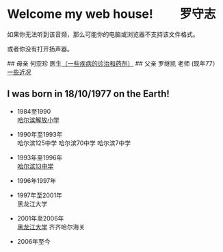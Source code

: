 # Welcome  my web house! &emsp;&emsp;罗守志 
<object height="50" width="100" data="./video/夏鸣 - 享受寂寞.mp3"></object>
<p>如果你无法听到该音频，那么可能你的电脑或浏览器不支持该文件格式。</p>
<p>或者你没有打开扬声器。</p>
## 母亲 何亚珍 医生<a href="https://deerowl.github.io/old-luo/htmls/jibing.html">（一些疾病的诊治和药剂）</a>
## 父亲 罗继凯 老师 (现年77）<a href="./htmls/father.html">一些近况</a>

## I was born in 18/10/1977 on the Earth!
*  1984至1990  
<a href="https://deerowl.github.io/old-luo/htmls/jiefang.html" width="300px">哈尔滨解放小学</a>

*  1990年至1993年  
哈尔滨125中学
哈尔滨70中学
哈尔滨7中学
*  1993年至1996年  
<a href="https://deerowl.github.io/old-luo/htmls/13.html" width="300px">哈尔滨13中学</a>

*  1996年1997年
*  1997年至2001年  
黑龙江大学  
*  2001年至2006年  
<a href="https://deerowl.github.io/old-luo/htmls/13.html" width="300px">黑龙江大学</a>
齐齐哈尔海关  
*  2006年至今    



